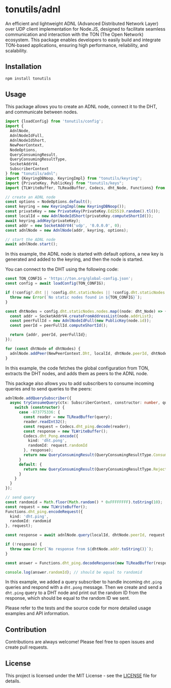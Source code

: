# tonutils/adnl

An efficient and lightweight ADNL (Advanced Distributed Network Layer) over UDP client implementation for Node.JS, designed to facilitate seamless communication and interaction with the TON (The Open Network) ecosystem. This package enables developers to easily build and integrate TON-based applications, ensuring high performance, reliability, and scalability.

## Installation

```sh
npm install tonutils
```

## Usage

This package allows you to create an ADNL node, connect it to the DHT, and communicate between nodes.

```typescript
import {loadConfig} from 'tonutils/config';
import {
  AdnlNode,
  AdnlNodeIdFull,
  AdnlNodeIdShort,
  NewPeerContext,
  NodeOptions,
  QueryConsumingResult,
  QueryConsumingResultType,
  SocketAddrV4,
  SubscriberContext
} from "tonutils/adnl";
import {KeyringDBNoop, KeyringImpl} from "tonutils/keyring";
import {PrivateKey, PublicKey} from "tonutils/keys";
import {TLWriteBuffer, TLReadBuffer, Codecs, dht_Node, Functions} from "tonutils/tl";

// create an ADNL node
const options = NodeOptions.default();
const keyring = new KeyringImpl(new KeyringDBNoop());
const privateKey = new PrivateKey(PrivateKey.Ed25519.random().tl());
const localId = new AdnlNodeIdShort(privateKey.computeShortId());
await keyring.addKey(privateKey);
const addr = new SocketAddrV4('udp', '0.0.0.0', 0);
const adnlNode = new AdnlNode(addr, keyring, options);

// start the ADNL node
await adnlNode.start();
```

In this example, the ADNL node is started with default options, a new key is generated and added to the keyring, and then the node is started.

You can connect to the DHT using the following code:

```typescript
const TON_CONFIG = 'https://ton.org/global-config.json';
const config = await loadConfig(TON_CONFIG);

if (!config?.dht || !config.dht.staticNodes || !config.dht.staticNodes.nodes) {
  throw new Error(`No static nodes found in ${TON_CONFIG}`);
}

const dhtNodes = config.dht.staticNodes.nodes.map((node: dht_Node) => {
  const addr = SocketAddrV4.createFromAddressList(node.addrList);
  const peerFullId = new AdnlNodeIdFull(new PublicKey(node.id));
  const peerId = peerFullId.computeShortId();

  return {addr, peerId, peerFullId};
});

for (const dhtNode of dhtNodes) {
  adnlNode.addPeer(NewPeerContext.Dht, localId, dhtNode.peerId, dhtNode.addr, dhtNode.peerFullId);
}
```

In this example, the code fetches the global configuration from TON, extracts the DHT nodes, and adds them as peers to the ADNL node.

This package also allows you to add subscribers to consume incoming queries and to send queries to the peers:

```typescript
adnlNode.addQuerySubscriber({
  async tryConsumeQuery(ctx: SubscriberContext, constructor: number, query: Buffer): Promise<QueryConsumingResult> {
    switch (constructor) {
      case -873775336: {
        const reader = new TLReadBuffer(query);
        reader.readInt32();
        const request = Codecs.dht_ping.decode(reader);
        const response = new TLWriteBuffer();
        Codecs.dht_Pong.encode({
          kind: 'dht.pong',
          randomId: request.randomId
        }, response);
        return new QueryConsumingResult(QueryConsumingResultType.Consumed, response.build());
      }
      default: {
        return new QueryConsumingResult(QueryConsumingResultType.Rejected);
      }
    }
  }
});

// send query
const randomid = Math.floor(Math.random() * 0xFFFFFFFF).toString(10);
const request = new TLWriteBuffer();
Functions.dht_ping.encodeRequest({
  kind: 'dht.ping',
  randomId: randomid
}, request);

const response = await adnlNode.query(localId, dhtNode.peerId, request.build());

if (!response) {
  throw new Error(`No response from ${dhtNode.addr.toString()}`);
}

const answer = Functions.dht_ping.decodeResponse(new TLReadBuffer(response));

console.log(answer.randomId); // should be equal to randomid
```

In this example, we added a query subscriber to handle incoming `dht.ping` queries and respond with a `dht.pong` message. Then we create and send a `dht.ping` query to a DHT node and print out the random ID from the response, which should be equal to the random ID we sent.

Please refer to the tests and the source code for more detailed usage examples and API information.

## Contribution

Contributions are always welcome! Please feel free to open issues and create pull requests.

## License

This project is licensed under the MIT License - see the [LICENSE](LICENSE) file for details.
